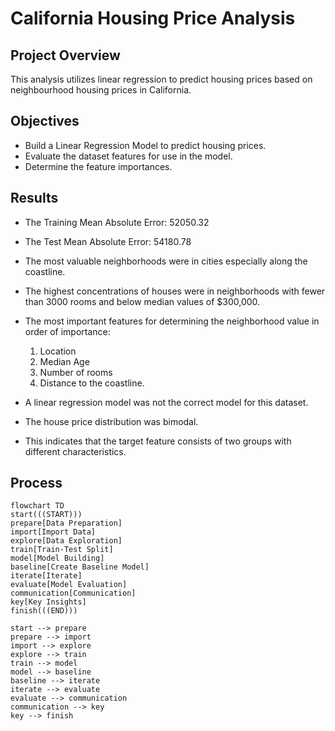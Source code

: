 # California Housing Price Analysis


## Project Overview
This analysis utilizes linear regression to predict housing prices based on neighbourhood housing prices in California.


## Objectives
- Build a Linear Regression Model to predict housing prices.
- Evaluate the dataset features for use in the model.
- Determine the feature importances.

## Results
- The Training Mean Absolute Error: 52050.32
- The Test Mean Absolute Error: 54180.78
- The most valuable neighborhoods were in cities especially along the coastline.
- The highest concentrations of houses were in neighborhoods with fewer than 3000 rooms and below median values of $300,000.
- The most important features for determining the neighborhood value in order of importance:
    1. Location
    2. Median Age
    3. Number of rooms
    4. Distance to the coastline.
    
- A linear regression model was not the correct model for this dataset.
- The house price distribution was bimodal.
- This indicates that the target feature consists of two groups with different characteristics.
   
## Process
```mermaid
flowchart TD
start(((START)))
prepare[Data Preparation]
import[Import Data]
explore[Data Exploration]
train[Train-Test Split]
model[Model Building]
baseline[Create Baseline Model]
iterate[Iterate]
evaluate[Model Evaluation]
communication[Communication]
key[Key Insights]
finish(((END)))

start --> prepare
prepare --> import
import --> explore
explore --> train
train --> model
model --> baseline
baseline --> iterate
iterate --> evaluate
evaluate --> communication
communication --> key
key --> finish

